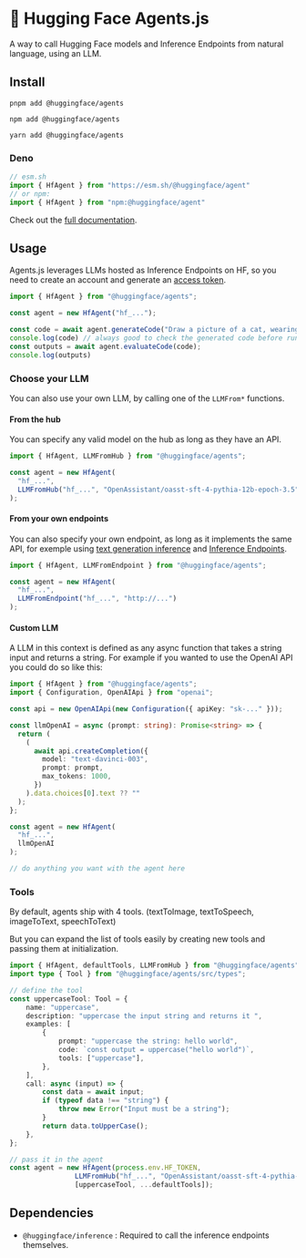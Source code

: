 # 🤗 Hugging Face Agents.js

A way to call Hugging Face models and Inference Endpoints from natural language, using an LLM.

## Install

```console
pnpm add @huggingface/agents

npm add @huggingface/agents

yarn add @huggingface/agents
```

### Deno

```ts
// esm.sh
import { HfAgent } from "https://esm.sh/@huggingface/agent"
// or npm:
import { HfAgent } from "npm:@huggingface/agent"
```

Check out the [full documentation](https://huggingface.co/docs/huggingface.js/agents/README).

## Usage

Agents.js leverages LLMs hosted as Inference Endpoints on HF, so you need to create an account and generate an [access token](https://huggingface.co/settings/tokens).

```ts
import { HfAgent } from "@huggingface/agents";

const agent = new HfAgent("hf_...");

const code = await agent.generateCode("Draw a picture of a cat, wearing a top hat.")
console.log(code) // always good to check the generated code before running it
const outputs = await agent.evaluateCode(code);
console.log(outputs) 
```

### Choose your LLM

You can also use your own LLM, by calling one of the `LLMFrom*` functions.

#### From the hub
You can specify any valid model on the hub as long as they have an API.


```ts
import { HfAgent, LLMFromHub } from "@huggingface/agents";

const agent = new HfAgent(
  "hf_...",
  LLMFromHub("hf_...", "OpenAssistant/oasst-sft-4-pythia-12b-epoch-3.5")
);
```



#### From your own endpoints
You can also specify your own endpoint, as long as it implements the same API, for exemple using [text generation inference](https://github.com/huggingface/text-generation-inference) and [Inference Endpoints](https://huggingface.co/inference-endpoints).

```ts
import { HfAgent, LLMFromEndpoint } from "@huggingface/agents";

const agent = new HfAgent(
  "hf_...",
  LLMFromEndpoint("hf_...", "http://...")
);
```

#### Custom LLM
A LLM in this context is defined as any async function that takes a string input and returns a string. For example if you wanted to use the OpenAI API you could do so like this:

```ts
import { HfAgent } from "@huggingface/agents";
import { Configuration, OpenAIApi } from "openai";

const api = new OpenAIApi(new Configuration({ apiKey: "sk-..." }));

const llmOpenAI = async (prompt: string): Promise<string> => {
  return (
    (
      await api.createCompletion({
        model: "text-davinci-003",
        prompt: prompt,
        max_tokens: 1000,
      })
    ).data.choices[0].text ?? ""
  );
};

const agent = new HfAgent(
  "hf_...",
  llmOpenAI
);

// do anything you want with the agent here

```



### Tools 
By default, agents ship with 4 tools. (textToImage, textToSpeech, imageToText, speechToText)

But you can expand the list of tools easily by creating new tools and passing them at initialization.

```ts
import { HfAgent, defaultTools, LLMFromHub } from "@huggingface/agents";
import type { Tool } from "@huggingface/agents/src/types";

// define the tool
const uppercaseTool: Tool = {
    name: "uppercase",
    description: "uppercase the input string and returns it ",
    examples: [
        {
            prompt: "uppercase the string: hello world",
            code: `const output = uppercase("hello world")`,
            tools: ["uppercase"],
        },
    ],
    call: async (input) => {
        const data = await input;
        if (typeof data !== "string") {
            throw new Error("Input must be a string");
        }
        return data.toUpperCase();
    },
};

// pass it in the agent
const agent = new HfAgent(process.env.HF_TOKEN,
                LLMFromHub("hf_...", "OpenAssistant/oasst-sft-4-pythia-12b-epoch-3.5"),
                [uppercaseTool, ...defaultTools]);
```

## Dependencies

- `@huggingface/inference` : Required to call the inference endpoints themselves.
